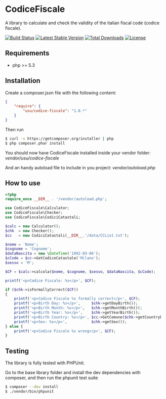 CodiceFiscale
==============

A library to calculate and check the validity of the italian fiscal code (codice fiscale).

[![Build Status](https://travis-ci.org/andreausu/CodiceFiscale.png?branch=master)](https://travis-ci.org/andreausu/CodiceFiscale) [![Latest Stable Version](https://poser.pugx.org/usu/codice-fiscale/v/stable.svg)](https://packagist.org/packages/usu/codice-fiscale) [![Total Downloads](https://poser.pugx.org/usu/codice-fiscale/downloads.svg)](https://packagist.org/packages/usu/codice-fiscale) [![License](https://poser.pugx.org/usu/codice-fiscale/license.svg)](https://packagist.org/packages/usu/codice-fiscale)

Requirements
------------

- php >= 5.3

Installation
------------

Create a composer.json file with the following content:

``` json
{
    "require": {
        "usu/codice-fiscale": "1.0.*"
    }
}
```

Then run

``` bash
$ curl -s https://getcomposer.org/installer | php
$ php composer.phar install
```

You should now have CodiceFiscale installed inside your vendor folder: *vendor/usu/codice-fiscale*

And an handy autoload file to include in you project: *vendor/autoload.php*

How to use
----------

``` php
<?php
require_once __DIR__ . '/vendor/autoload.php';

use CodiceFiscale\Calculator;
use CodiceFiscale\Checker;
use CodiceFiscale\CodiciCatastali;

$calc = new Calculator();
$chk  = new Checker();
$cc   = new CodiciCatastali(__DIR__.'/data/CCList.txt');

$nome = 'Nome';
$cognome = 'Cognome';
$dataNascita = new \DateTime('1992-03-06');
$cCode = $cc->GetCodiceCatastale('Milano');
$sesso = 'M';

$CF = $calc->calcola($nome, $cognome, $sesso, $dataNascita, $cCode);

printf('<p>Codice Fiscale: %s</p>', $CF);

if ($chk->isFormallyCorrect($CF)) 
{
    printf('<p>Codice Fiscale %s formally correct</p>', $CF);
    printf('<p>Birth Day: %s</p>',     $chk->getDayBirth());
    printf('<p>Birth Month: %s</p>',   $chk->getMonthBirth());
    printf('<p>Birth Year: %s</p>',    $chk->getYearBirth());
    printf('<p>Birth Country: %s</p>', $cc->GetComune($chk->getCountryBirth()));
    printf('<p>Sex: %s</p>',           $chk->getSex());
} else {
    printf('<p>Codice Fiscale %s wrong</p>', $CF);
}
```

Testing
-------

The library is fully tested with PHPUnit.

Go to the base library folder and install the dev dependencies with composer, and then run the phpunit test suite

``` bash
$ composer --dev install
$ ./vendor/bin/phpunit
```
